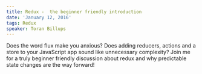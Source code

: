 ```yaml
---
title: Redux -  the beginner friendly introduction
date: 'January 12, 2016'
tags: Redux
speaker: Toran Billups
---
```


Does the word flux make you anxious? Does adding reducers, actions and a store
to your JavaScript app sound like unnecessary complexity? Join me for a truly
beginner friendly discussion about redux and why predictable state changes are
the way forward!
